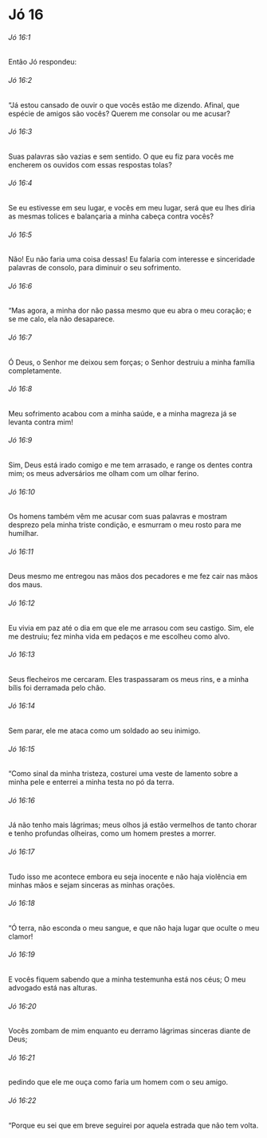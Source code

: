 # Jó 16

###### Jó 16:1

Então Jó respondeu:

###### Jó 16:2

“Já estou cansado de ouvir o que vocês estão me dizendo. Afinal, que espécie de amigos são vocês? Querem me consolar ou me acusar?

###### Jó 16:3

Suas palavras são vazias e sem sentido. O que eu fiz para vocês me encherem os ouvidos com essas respostas tolas?

###### Jó 16:4

Se eu estivesse em seu lugar, e vocês em meu lugar, será que eu lhes diria as mesmas tolices e balançaria a minha cabeça contra vocês?

###### Jó 16:5

Não! Eu não faria uma coisa dessas! Eu falaria com interesse e sinceridade palavras de consolo, para diminuir o seu sofrimento.

###### Jó 16:6

“Mas agora, a minha dor não passa mesmo que eu abra o meu coração; e se me calo, ela não desaparece.

###### Jó 16:7

Ó Deus, o Senhor me deixou sem forças; o Senhor destruiu a minha família completamente.

###### Jó 16:8

Meu sofrimento acabou com a minha saúde, e a minha magreza já se levanta contra mim!

###### Jó 16:9

Sim, Deus está irado comigo e me tem arrasado, e range os dentes contra mim; os meus adversários me olham com um olhar ferino.

###### Jó 16:10

Os homens também vêm me acusar com suas palavras e mostram desprezo pela minha triste condição, e esmurram o meu rosto para me humilhar.

###### Jó 16:11

Deus mesmo me entregou nas mãos dos pecadores e me fez cair nas mãos dos maus.

###### Jó 16:12

Eu vivia em paz até o dia em que ele me arrasou com seu castigo. Sim, ele me destruiu; fez minha vida em pedaços e me escolheu como alvo.

###### Jó 16:13

Seus flecheiros me cercaram. Eles traspassaram os meus rins, e a minha bílis foi derramada pelo chão.

###### Jó 16:14

Sem parar, ele me ataca como um soldado ao seu inimigo.

###### Jó 16:15

“Como sinal da minha tristeza, costurei uma veste de lamento sobre a minha pele e enterrei a minha testa no pó da terra.

###### Jó 16:16

Já não tenho mais lágrimas; meus olhos já estão vermelhos de tanto chorar e tenho profundas olheiras, como um homem prestes a morrer.

###### Jó 16:17

Tudo isso me acontece embora eu seja inocente e não haja violência em minhas mãos e sejam sinceras as minhas orações.

###### Jó 16:18

“Ó terra, não esconda o meu sangue, e que não haja lugar que oculte o meu clamor!

###### Jó 16:19

E vocês fiquem sabendo que a minha testemunha está nos céus; O meu advogado está nas alturas.

###### Jó 16:20

Vocês zombam de mim enquanto eu derramo lágrimas sinceras diante de Deus;

###### Jó 16:21

pedindo que ele me ouça como faria um homem com o seu amigo.

###### Jó 16:22

“Porque eu sei que em breve seguirei por aquela estrada que não tem volta.

